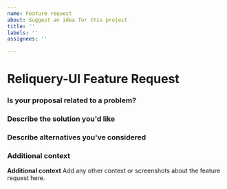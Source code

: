 ```yaml
---
name: Feature request
about: Suggest an idea for this project
title: ''
labels: ''
assignees: ''

---
```


# Reliquery-UI Feature Request

### Is your proposal related to a problem?



### Describe the solution you'd like



### Describe alternatives you've considered



### Additional context


**Additional context**
Add any other context or screenshots about the feature request here.
